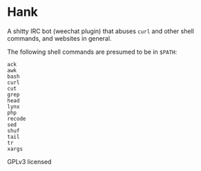 Hank
====

A shitty IRC bot (weechat plugin) that abuses `curl` and other shell commands,
and websites in general.

The following shell commands are presumed to be in `$PATH`:

    ack
    awk
    bash
    curl
    cut
    grep
    head
    lynx
    php
    recode
    sed
    shuf
    tail
    tr
    xargs


GPLv3 licensed
